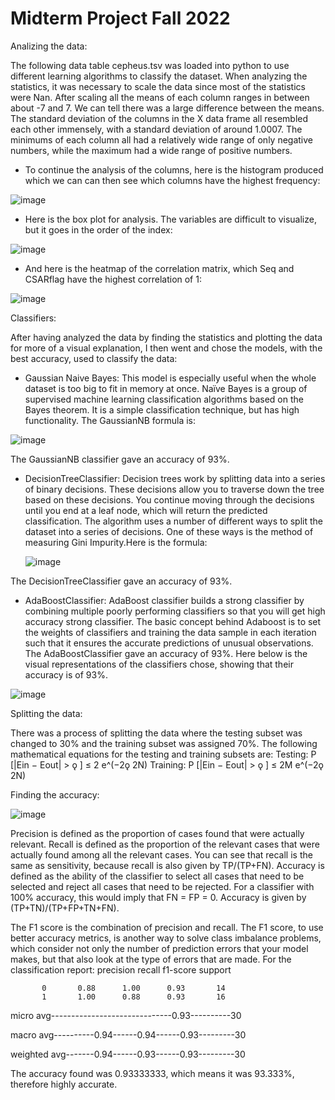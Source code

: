 # Midterm Project Fall 2022
Analizing the data:

The following data table cepheus.tsv was loaded into python to use different learning algorithms to classify the dataset.
When analyzing the statistics, it was necessary to scale the data since most of the statistics were Nan. After scaling all the means of each column ranges in between about -7 and 7. We can tell there was a large difference between the means. The standard deviation of the columns in the X data frame all resembled each other immensely, with a standard deviation of around 1.0007. The minimums of each column all had a relatively wide range of only negative numbers, while the maximum had a wide range of positive numbers. 
-	To continue the analysis of the columns, here is the histogram produced which we can can then see which columns have the highest frequency:

 ![image](https://user-images.githubusercontent.com/113098596/196523616-f640891e-86a7-4f8d-b9c0-00ec2b7d4a1d.png)

-	Here is the box plot for analysis. The variables are difficult to visualize, but it goes in the order of the index: 

![image](https://user-images.githubusercontent.com/113098596/196523673-17350b4d-8c3d-4b8c-a983-17ccd2ff7617.png)
 
-	And here is the heatmap of the correlation matrix, which Seq and CSARflag have the highest correlation of 1: 

![image](https://user-images.githubusercontent.com/113098596/196523739-9997f51a-1a9f-48f0-8ca5-c4fe0694d6ac.png)

Classifiers:

After having analyzed the data by finding the statistics and plotting the data for more of a visual explanation, I then went and chose the models, with the best accuracy, used to classify the data:
-	Gaussian Naive Bayes: This model is especially useful when the whole dataset is too big to fit in memory at once. Naïve Bayes is a group of supervised machine learning classification algorithms based on the Bayes theorem. It is a simple classification technique, but has high functionality. The GaussianNB formula is:

![image](https://user-images.githubusercontent.com/113098596/196523845-125a65a6-2cfd-48f1-9ed2-c8b62f899753.png)
              
 The GaussianNB classifier gave an accuracy of 93%.
-	DecisionTreeClassifier: Decision trees work by splitting data into a series of binary decisions. These decisions allow you to traverse down the tree based on these decisions. You continue moving through the decisions until you end at a leaf node, which will return the predicted classification. The algorithm uses a number of different ways to split the dataset into a series of decisions. One of these ways is the method of measuring Gini Impurity.Here is the formula: 

    ![image](https://user-images.githubusercontent.com/113098596/196523885-9a2d8aaf-b7ff-45b0-ac52-ac5268734e39.png)
            
 The DecisionTreeClassifier gave an accuracy of 93%.
-	AdaBoostClassifier: AdaBoost classifier builds a strong classifier by combining multiple poorly performing classifiers so that you will get high accuracy strong classifier. The basic concept behind Adaboost is to set the weights of classifiers and training the data sample in each iteration such that it ensures the accurate predictions of unusual observations. 
The AdaBoostClassifier gave an accuracy of 93%.
Here below is the visual representations of the classifiers chose, showing that their accuracy is of 93%. 

![image](https://user-images.githubusercontent.com/113098596/196524028-bd179512-497d-46a4-86bf-cd09580b0112.png)


Splitting the data:

There was a process of splitting the data where the testing subset was changed to 30% and the training subset was assigned 70%. The following mathematical equations for the testing and training subsets are:
Testing:
P [|Ein − Eout| > ǫ ] ≤ 2 e^(−2ǫ 2N)
Training:
P [|Ein − Eout| > ǫ ] ≤ 2M e^(−2ǫ 2N)







Finding the accuracy:

 ![image](https://user-images.githubusercontent.com/113098596/196524097-cc648df0-e8fb-4b52-912e-0c38e60f8e5d.png)

Precision is defined as the proportion of cases found that were actually relevant.
Recall is defined as the proportion of the relevant cases that were actually found among all the relevant cases. You can see that recall is the same as sensitivity, because recall is also given by TP/(TP+FN).
Accuracy is defined as the ability of the classifier to select all cases that need to be selected and reject all cases that need to be rejected. For a classifier with 100% accuracy, this would imply that FN = FP = 0. Accuracy is given by (TP+TN)/(TP+FP+TN+FN).
 
The F1 score is the combination of precision and recall. The F1 score, to use better accuracy metrics, is another way to solve class imbalance problems, which consider not only the number of prediction errors that your model makes, but that also look at the type of errors that are made.
For the classification report:
                precision    recall  f1-score   support

           0       0.88      1.00      0.93       14
           1       1.00      0.88      0.93       16

   micro avg------------------------------0.93----------30
   
   macro avg----------0.94------0.94------0.93---------30
   
weighted avg-------0.94------0.93------0.93---------30


The accuracy found was 0.93333333, which means it was 93.333%, therefore highly accurate.
